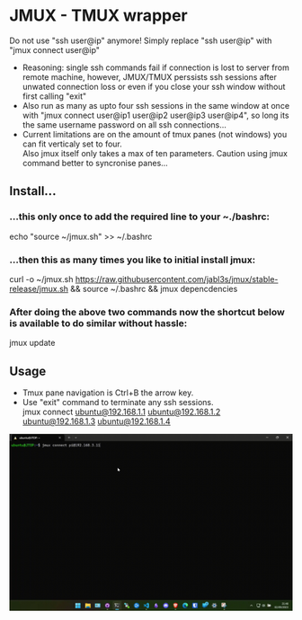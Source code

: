 # JMUX - TMUX wrapper  
Do not use "ssh user@ip" anymore! Simply replace "ssh user@ip" with "jmux connect user@ip"  
- Reasoning: single ssh commands fail if connection is lost to server from remote machine, however, JMUX/TMUX perssists ssh sessions after unwated connection loss or even if you close your ssh window without first calling "exit"
- Also run as many as upto four ssh sessions in the same window at once with "jmux connect user@ip1 user@ip2 user@ip3 user@ip4", so long its the same username password on all ssh connections...  
- Current limitations are on the amount of tmux panes (not windows) you can fit verticaly set to four.  
Also jmux itself only takes a max of ten parameters. Caution using jmux command better to syncronise panes...    
## Install...  
### ...this only once to add the required line to your ~./bashrc:  
echo "source ~/jmux.sh" >> ~/.bashrc  
### ...then this as many times you like to initial install jmux:  
curl -o ~/jmux.sh https://raw.githubusercontent.com/jabl3s/jmux/stable-release/jmux.sh && source ~/.bashrc && jmux depencdencies    
### After doing the above two commands now the shortcut below is available to do similar without hassle:  
jmux update   
  
## Usage  
- Tmux pane navigation is Ctrl+B the arrow key.  
- Use "exit" command to terminate any ssh sessions.  
jmux connect ubuntu@192.168.1.1 ubuntu@192.168.1.2 ubuntu@192.168.1.3 ubuntu@192.168.1.4  

![Alt text](/assets/images/jmuxdemo2.gif)  

  







